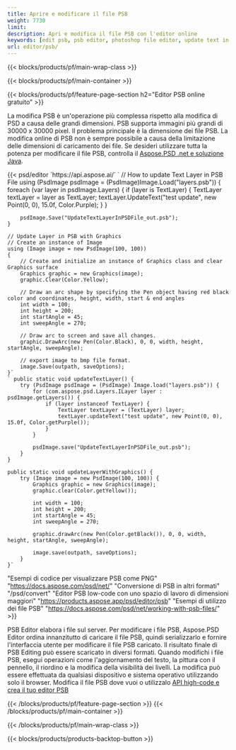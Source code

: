 ```yaml
---
title: Aprire e modificare il file PSB
weight: 7730
limit: 
description: Apri e modifica il file PSB con l'editor online
keywords: [edit psb, psb editor, photoshop file editor, update text in psb, update psb, open psb, update text in psb]
url: editor/psb/
---
```


{{< blocks/products/pf/main-wrap-class >}}

{{< blocks/products/pf/main-container >}}

{{< blocks/products/pf/feature-page-section h2="Editor PSB online gratuito" >}}
<p>La modifica PSB è un'operazione più complessa rispetto alla modifica di PSD a causa delle grandi dimensioni. PSB supporta immagini più grandi di 30000 x 30000 pixel. Il problema principale è la dimensione dei file PSB. La modifica online di PSB non è sempre possibile a causa della limitazione delle dimensioni di caricamento dei file. Se desideri utilizzare tutta la potenza per modificare il file PSB, controlla il <a href="/psd/{{< lang-code >}}">Aspose.PSD .net e soluzione Java</a>. </p>
{{< psd/editor `https://api.aspose.ai/` 
`	// How to update Text Layer in PSB File
	using (PsdImage psdImage = (PsdImage)Image.Load("layers.psb"))
  	{
		foreach (var layer in psdImage.Layers)
		{
			if (layer is TextLayer)
			{
				TextLayer textLayer = layer as TextLayer;
				textLayer.UpdateText("test update", new Point(0, 0), 15.0f, Color.Purple);
			}
		}

		psdImage.Save("UpdateTextLayerInPSDFile_out.psb");
	}
	
	// Update Layer in PSB with Graphics
	// Create an instance of Image
	using (Image image = new PsdImage(100, 100))
	{
		// Create and initialize an instance of Graphics class and clear Graphics surface
		Graphics graphic = new Graphics(image);
		graphic.Clear(Color.Yellow);

		// Draw an arc shape by specifying the Pen object having red black color and coordinates, height, width, start & end angles                 
		int width = 100;
		int height = 200;
		int startAngle = 45;
		int sweepAngle = 270;

		// Draw arc to screen and save all changes.
		graphic.DrawArc(new Pen(Color.Black), 0, 0, width, height, startAngle, sweepAngle);

		// export image to bmp file format.
		image.Save(outpath, saveOptions);
	}` 
	` public static void updateTextLayer() {
        try (PsdImage psdImage = (PsdImage) Image.load("layers.psb")) {
            for (com.aspose.psd.Layers.ILayer layer : psdImage.getLayers()) {
                if (layer instanceof TextLayer) {
                    TextLayer textLayer = (TextLayer) layer;
                    textLayer.updateText("test update", new Point(0, 0), 15.0f, Color.getPurple());
                }
            }

            psdImage.save("UpdateTextLayerInPSDFile_out.psb");
        }
    }

    public static void updateLayerWithGraphics() {
        try (Image image = new PsdImage(100, 100)) {
            Graphics graphic = new Graphics(image);
            graphic.clear(Color.getYellow());

            int width = 100;
            int height = 200;
            int startAngle = 45;
            int sweepAngle = 270;

            graphic.drawArc(new Pen(Color.getBlack()), 0, 0, width, height, startAngle, sweepAngle);

            image.save(outpath, saveOptions);
        }
    }` 
"Esempi di codice per visualizzare PSB come PNG"  "https://docs.aspose.com/psd/net/" 
"Conversione di PSB in altri formati"  "/psd/convert" 
"Editor PSB low-code con uno spazio di lavoro di dimensioni maggiori" "https://products.aspose.app/psd/editor/psb" 
"Esempi di utilizzo dei file PSB" "https://docs.aspose.com/psd/net/working-with-psb-files/" >}}
<p>PSB Editor elabora i file sul server. Per modificare i file PSB, Aspose.PSD Editor ordina innanzitutto di caricare il file PSB, quindi serializzarlo e fornire l'interfaccia utente per modificare il file PSB caricato. Il risultato finale di PSB Editing può essere scaricato in diversi formati. Quando modifichi i file PSB, esegui operazioni come l'aggiornamento del testo, la pittura con il pennello, il riordino e la modifica della visibilità dei livelli. La modifica può essere effettuata da qualsiasi dispositivo e sistema operativo utilizzando solo il browser. Modifica il file PSB dove vuoi o utilizzalo <a href="https://docs.aspose.com/psd/net/working-with-psb-files/">API high-code e crea il tuo editor PSB</a></p>

{{< /blocks/products/pf/feature-page-section >}}
{{< /blocks/products/pf/main-container >}}


{{< /blocks/products/pf/main-wrap-class >}}

{{< blocks/products/products-backtop-button >}}

